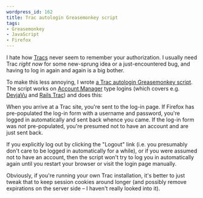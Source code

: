 ```yaml
--- 
wordpress_id: 162
title: Trac autologin Greasemonkey script
tags: 
- Greasemonkey
- JavaScript
- Firefox
---
```

I hate how <a href="http://trac.edgewall.org/">Tracs</a> never seem to remember your authorization. I usually need Trac <em>right now</em> for some new-sprung idea or a just-encountered bug, and having to log in again and again is a big bother.

To make this less annoying, I wrote <a href="http://userscripts.org/scripts/show/10456">a Trac autologin Greasemonkey script</a>. The script works on <a href="http://trac-hacks.org/wiki/AccountManagerPlugin">Account Manager</a> type logins (which covers e.g. <a href="http://devjavu.com/">DevjaVu</a> and <a href="http://dev.rubyonrails.org/">Rails Trac</a>) and does this:

When you arrive at a Trac site, you're sent to the log-in page. If Firefox has pre-populated the log-in form with a username and password, you're logged in automatically and sent back whence you came. If the log-in form was <em>not</em> pre-populated, you're presumed not to have an account and are just sent back.

If you explicitly log out by clicking the "Logout" link (i.e. you presumably don't care to be logged in automatically for a while), or if you were assumed not to have an account, then the script won't try to log you in automatically again until you restart your browser or visit the login page manually.

Obviously, if you're running your own Trac installation, it's better to just tweak that to keep session cookies around longer (and possibly remove expirations on the server side – I haven't really looked into it).

